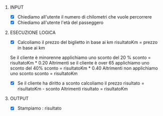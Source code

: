 1. INPUT
    - [x] Chiediamo all'utente il numero di chilometri che vuole       percorrere
    - [x] Chiediamo all'utente l'età del passeggero

2. ESECUZIONE LOGICA 
    - [x] Calcoliamo il prezzo del biglietto in base ai km
        risultatoKm = prezzo in base ai km        
    
    Se il cliente è minorenne applichiamo uno sconto del 20 %
        sconto = risultatoKm * 0.20
    Altrimenti se il cliente è over 65 applichiamo uno sconto del 40%
        sconto = risultatoKm * 0.40
    Altrimenti non applichiamo uno sconto
        sconto = risultatoKm

    - [x] Se il cliente ha diritto a sconto calcoliamo il prezzo
        risultato = risultatoKm - sconto
    Altrimenti
        risultato = risultatoKm    

3. OUTPUT
    - [x] Stampiamo : risultato